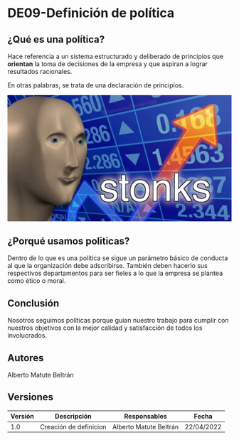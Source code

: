 # DE09-Definición de política

## ¿Qué es una política?

Hace referencia a un sistema estructurado y deliberado de principios que **orientan** la toma de decisiones de la empresa y que aspiran a lograr resultados racionales.

En otras palabras, se trata de una declaración de principios.

![stonks](../../static/img/stonks.png)

## ¿Porqué usamos politicas?

Dentro de lo que es una política se sigue un parámetro básico de conducta al que la organización debe adscribirse. También deben hacerlo sus respectivos departamentos para ser fieles a lo que la empresa se plantea como ético o moral.

## Conclusión

Nosotros seguimos políticas porque guian nuestro trabajo para cumplir con nuestros objetivos con la mejor calidad y satisfacción de todos los involucrados.

## Autores

Alberto Matute Beltrán

## Versiones

| Versión | Descripción      | Responsables   | Fecha      |
| ------- | ---------------- | -------------- | ---------- |
| 1.0     | Creación de definicion | Alberto Matute Beltrán | 22/04/2022 |

